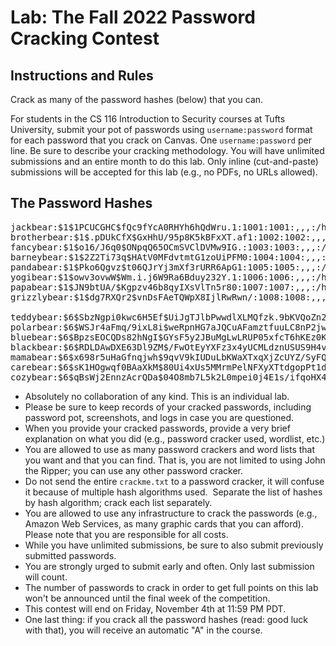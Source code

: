 # Lab: The Fall 2022 Password Cracking Contest

## Instructions and Rules

Crack as many of the password hashes (below) that you can.

For students in the CS 116 Introduction to Security courses at Tufts University, submit your pot of passwords using `username:password` format for each password that you crack on Canvas.  One `username:password` per line.  Be sure to describe your cracking methodology.  You will have unlimited submissions and an entire month to do this lab.  Only inline (cut-and-paste) submissions will be accepted for this lab (e.g., no PDFs, no URLs allowed).

## The Password Hashes

<pre>
jackbear:$1$1PCUCGHC$fQc9fYcA0RHYh6hQdWru.1:1001:1001:,,,:/home/jackbear:/bin/bash
brotherbear:$1$.pDUkCfX$GxHhU/95p8K5kBFxXT.af1:1002:1002:,,,:/home/brotherbear:/bin/bash
fancybear:$1$o16/J6q0$ONpqQ65OCmSVClDVMw9IG.:1003:1003:,,,:/home/fancybear:/bin/bash
barneybear:$1$2Z2Ti73q$HAtV0MFdvtmtG1zoUiPFM0:1004:1004:,,,:/home/barneybear:/bin/bash
pandabear:$1$Pko6Qgvz$t06QJrYj3mXf3rURR6ApG1:1005:1005:,,,:/home/pandabear:/bin/bash
yogibear:$1$owv3ovwW$Wm.i.j6W9Ra6Bduy232Y.1:1006:1006:,,,:/home/yogibear:/bin/bash
papabear:$1$JN9btUA/$Kgpzv46b8qyIXsVlTn5r80:1007:1007:,,,:/home/papabear:/bin/bash
grizzlybear:$1$dg7RXQr2$vnDsFAeTQWpX8IjlRwRwn/:1008:1008:,,,:/home/grizzlybear:/bin/bashsisterbear:$6$Lti1Rz7aG5Gcxu0Y$fk7lAYOj5.20YOP09yYOHj0OLlTmyuzUleQVy4hPBpq5Z6oICK2UGUbP5ivqTIKqJrDLuAygY8qBbcgj.WMfn/:1009:1009:,,,:/home/sisterbear:/bin/bash

teddybear:$6$SbzNgpi0kwc6H5Ef$UiJgTJlbPwwdlXLMQfzk.9bKVQoZn2s2smtk3AaquFSi.NvP.pzYYANMI01MAYlqkhJn5Kz641TcshG.MKInJ1:1010:1010:,,,:/home/teddybear:/bin/bash
polarbear:$6$WSJr4aFmq/9ixL8i$weRpnHG7aJQCuAFamztfuuLC8nP2jwtskHG9lQkKiKV1WRBtefTWTRUiENCdkAQliu9hSD.5omg1XmQ8S9/sI0:1011:1011:,,,:/home/polarbear:/bin/bash
bluebear:$6$BpzsEOCQDs82hNgI$GYsF5y2JBuMgLwLRUP05xfcT6hKEz0KtPbUdWLjLR5P7SSXovsd7WWytwA9wfwIdpa3c5C0ddsHTl/LoULA6T/:1012:1012:,,,:/home/bluebear:/bin/bash
blackbear:$6$RDLDAwDXE63Dl9ZM$/FwOtEyYXFz3x4yUCMLdznUSUS9H4vSCMXM5VmSKW6xQFc/YQTm.t78pZ6Lf38fejGjNGB/ZlbUZqe8c0U9/K0:1013:1013:,,,:/home/blackbear:/bin/bash
mamabear:$6$x698r5uHaGfnqjwh$9qvV9kIUDuLbKWaXTxqXjZcUYZ/SyFQiQcKm/h7P2kVmQplzUIqeKLV8ekfFexfP4/cfOOMcfRX2Kgr1e/rvi.:1014:1014:,,,:/home/mamabear:/bin/bash
carebear:$6$sK1HOgwqf0BAaXkM$80Ui4xUs5MMrmPelNFXyXTtdgopPt1dHPAiv/W3FTmk9BqU1558haEWo5Zc5yjNWmdyNS4zTPsEOyGsyzNo0A/:1015:1015:,,,:/home/carebear:/bin/bash
cozybear:$6$qBsWj2EnnzAcrQDa$04O8mb7L5k2L0mpei0j4E1s/ifqoHX4nHybR/1m4QiG/usO8h18vWBE4fA7gFIZcnTWeLXPUJmLPOibvfdd.I1:1016:1016:,,,:/home/cozybear:/bin/bash
</pre>

* Absolutely no collaboration of any kind. This is an individual lab.
* Please be sure to keep records of your cracked passwords, including password pot, screenshots, and logs in case you are questioned.
* When you provide your cracked passwords, provide a very brief explanation on what you did (e.g., password cracker used, wordlist, etc.)
* You are allowed to use as many password crackers and word lists that you want and that you can find.  That is, you are not limited to using John the Ripper; you can use any other password cracker.
* Do not send the entire `crackme.txt` to a password cracker, it will confuse it because of multiple hash algorithms used.  Separate the list of hashes by hash algorithm; crack each list separately.
* You are allowed to use any infrastructure to crack the passwords (e.g., Amazon Web Services, as many graphic cards that you can afford). Please note that you are responsible for all costs.
* While you have unlimited submissions, be sure to also submit previously submitted passwords.
* You are strongly urged to submit early and often. Only last submission will count.
* The number of passwords to crack in order to get full points on this lab won't be announced until the final week of the competition.
* This contest will end on Friday, November 4th at 11:59 PM PDT.
* One last thing: if you crack all the password hashes (read: good luck with that), you will receive an automatic "A" in the course.